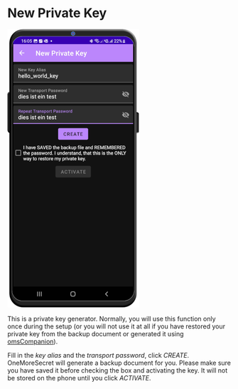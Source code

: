 # New Private Key
![new private key](/readme_images/new_private_key.png)

This is a private key generator. Normally, you will use this function only once during the setup (or you will not use it at all if you have restored your private key from the backup document or generated it using [omsCompanion](https://github.com/stud0709/oms_companion)).

Fill in the *key alias* and the *transport password*, click *CREATE*. OneMoreSecret will generate a backup document for you. Please make sure you have saved it before checking the box and activating the key. It will not be stored on the phone until you click *ACTIVATE*.